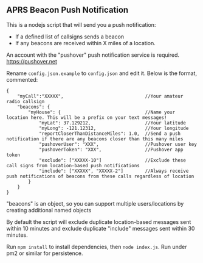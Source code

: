 ## APRS Beacon Push Notification

This is a nodejs script that will send you a push notification:
* If a defined list of callsigns sends a beacon
* If any beacons are received within X miles of a location.  


An account with the "pushover" push notification service is required. https://pushover.net


Rename `config.json.example` to `config.json` and edit it.  Below is the format, commented:

```
{
    "myCall":"XXXXX",                              //Your amateur radio callsign
    "beacons": {
        "myHouse": {                               //Name your location here. This will be a prefix on your text messages!
            "myLat": 37.129212,                    //Your latitude
            "myLong": -121.12312,                  //Your longitude
            "reportCloserThanDistanceMiles": 1.0,  //Send a push notification if there are any beacons closer than this many miles 
            "pushoverUser": "XXX",                 //Pushover user key
            "pushoverToken": "XXX",                //Pushover app token
            "exclude": ["XXXXX-10"]                //Exclude these call signs from location-based push notifications
            "include": ["XXXXX", "XXXXX-2"]        //Always receive push notifications of beacons from these calls regardless of location
        }
    }
}
```

"beacons" is an object, so you can support multiple users/locations by creating additional named objects


By default the script will exclude duplicate location-based messages sent within 10 minutes and exclude duplicate "include" messages sent within 30 minutes.


Run `npm install` to install dependencies, then `node index.js`.  Run under pm2 or similar for persistence.
